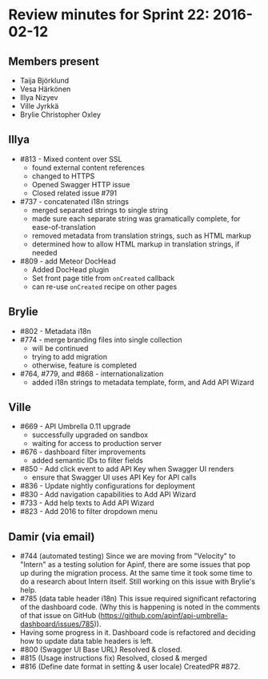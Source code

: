 # Review minutes for Sprint 22: 2016-02-12

## Members present

* Taija Björklund
* Vesa Härkönen
* Illya Nizyev
* Ville Jyrkkä
* Brylie Christopher Oxley


## Illya

- #813 - Mixed content over SSL
  - found external content references
  - changed to HTTPS
  - Opened Swagger HTTP  issue
  - Closed related issue #791
- #737 - concatenated i18n strings
  - merged separated strings to single string
  - made sure each separate string was gramatically complete, for ease-of-translation
  - removed metadata from translation strings, such as HTML markup
  - determined how to allow HTML markup in translation strings, if needed
- #809 - add Meteor DocHead
  - Added DocHead plugin
  - Set front page title from `onCreated` callback
  - can re-use `onCreated` recipe on other pages

## Brylie

- #802 - Metadata i18n
- #774 - merge branding files into single collection
  - will be continued
  - trying to add migration
  - otherwise, feature is completed
- #764, #779, and #868 - internationalization
  - added i18n strings to metadata template, form, and Add API Wizard 

## Ville

- #669 - API Umbrella 0.11 upgrade
  - successfully upgraded on sandbox
  - waiting for access to production server
- #676 - dashboard filter improvements
  - added semantic IDs to filter fields
- #850 - Add click event to add API Key when Swagger UI renders
  - ensure that Swagger UI uses API Key for API calls
- #836 - Update nightly configurations for deployment
- #830 - Add navigation capabilities to Add API Wizard
- #733 - Add help texts to Add API Wizard
- #823 - Add 2016 to filter dropdown menu

## Damir (via email)

- #744 (automated testing) Since we are moving from "Velocity" to "Intern" as a testing solution for Apinf, there are some issues that pop up during the migration process. At the same time it took some time to do a research about Intern itself. Still working on this issue with Brylie's help.
- #785 (data table header i18n) This issue required significant refactoring of the dashboard code. (Why this is happening is noted in the comments of that issue on GitHub (https://github.com/apinf/api-umbrella-dashboard/issues/785)).
- Having some progress in it. Dashboard code is refactored and deciding how to update data table headers is left.
- #800 (Swagger UI Base URL) Resolved & closed.
- #815 (Usage instructions fix) Resolved, closed & merged
- #816 (Define date format in setting & user locale) CreatedPR #872.
